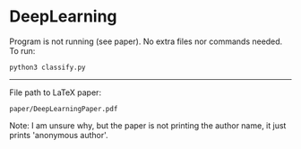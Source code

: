 # DeepLearning

Program is not running (see paper). No extra files nor commands needed.
To run:

`python3 classify.py`

---

File path to LaTeX paper:

`paper/DeepLearningPaper.pdf`

Note: I am unsure why, but the paper is not printing the author name, it just prints 'anonymous author'.
